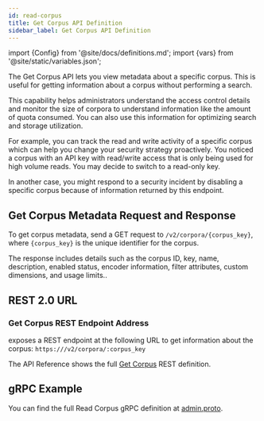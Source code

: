 ```yaml
---
id: read-corpus
title: Get Corpus API Definition
sidebar_label: Get Corpus API Definition
---
```


import {Config} from '@site/docs/definitions.md';
import {vars} from '@site/static/variables.json';

The Get Corpus API lets you view metadata about a specific corpus.
This is useful for getting information about a corpus without performing a
search.

This capability helps administrators understand the access control details and
monitor the size of corpora to understand information like the amount of quota
consumed. You can also use this information for optimizing
search and storage utilization.

For example, you can track the read and write activity of a specific corpus
which can help you change your security strategy proactively. You noticed a
corpus with an API key with read/write access that is only being used for high
volume reads. You may decide to switch to a read-only key.

In another case, you might respond to a security incident by disabling a
specific corpus because of information returned by this endpoint.

## Get Corpus Metadata Request and Response

To get corpus metadata, send a GET request to `/v2/corpora/{corpus_key}`, where
`{corpus_key}` is the unique identifier for the corpus.

The response includes details such as the corpus ID, key, name, description,
enabled status, encoder information, filter attributes, custom dimensions,
and usage limits..

## REST 2.0 URL

### Get Corpus REST Endpoint Address

<Config v="names.product"/> exposes a REST endpoint at the following URL
to get information about the corpus:
<code>https://<Config v="domains.rest.admin"/>/v2/corpora/:corpus_key</code>

The API Reference shows the full [Get Corpus](/docs/rest-api/get-corpus) REST definition.

## gRPC Example

You can find the full Read Corpus gRPC definition at [admin.proto](https://github.com/vectara/protos/blob/main/admin.proto).
